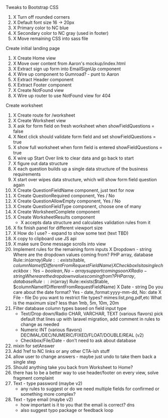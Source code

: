 Tweaks to Bootstrap CSS
1. X Turn off rounded corners
1. X Default font size 16 -> 20px
1. X Primary color to NC blue
1. X Secondary color to NC gray (used in footer)
1. X Move remaining CSS into sass file

Create initial landing page
1. X Create Home view
1. X Move over content from Aaron's mockup/index.html
1. X Extract sign up form into EmailSignUp component
1. X Wire up component to Gumroad? - punt to Aaron
1. X Extract Header component
1. X Extract Footer component
1. X Create NotFound view
1. X Wire up router to use NotFound view for 404

Create worksheet
1. X Create route for /worksheet
1. X Create Worksheet view
1. X ask for form field on fresh worksheet when showFieldQuestions = false
1. X Next click should validate form field and set showFieldQuestions = true
1. X show full worksheet when form field is entered showFieldQuestions = true
1. X wire up Start Over link to clear data and go back to start
1. X figure out data structure
1. X each question builds up a single data structure of the business requirements   
1. X start over wipes data structure, which will show form field question again
1. X Create QuestionFieldName component, just text for now
1. X Create QuestionRequired component, Yes / No
1. X Create QuestionAllowEmpty component, Yes / No
1. X Create QuestionFieldType component, choose one of many
1. X Create WorksheetComplete component
1. X Create WorksheetResults component
    * X accepts data structure and calculates validation rules from it
1. X fix finish panel for different viewport size
1. X How do I use? - expand to show some text (text TBD)
1. X copy to clipboard use JS api
1. X make sure Done message scrolls into view
1. Implement rules for the remaining form inputs
        X Dropdown - string
            Where are the dropdown values coming from? PHP array, database
                Rule::in($array)
                Rule::exists($table, $columnNameIfDifferentFromRequestFieldName)
        X Checkbox
            Is it a single checkbox: Yes - boolean, No - array support coming soon
        X Radio - string
            Where are the dropdown values coming from? PHP array, database
                Rule::in($array)
                Rule::exists($table, $columnNameIfDifferentFromRequestFieldName)
        X Date - string
            Do you care about the date format? Yes - date_format:yyyy-mm-dd, No: date
        X File - file
            Do you want to restrict file types? mimes:list,png,pdf,etc
            What is the maximum size? less than 1mb, 5m, 10m, 20m
1. Filter database column types based on field input type
    * Text/Drop down/Radio
        CHAR, VARCHAR, TEXT (various flavors)
        pick default that lines up with laravel migration, add comment in rules to change as needed
    * Numeric
        INT (various flavors)
        DECIMAL/DEC/NUMERIC/FIXED/FLOAT/DOUBLE/REAL (v2)
    * Checkbox/File/Date - don't need to ask about database
1. mixin for setAnswer
1. Add ?ref to NC links or any other CTA-ish stuff
1. allow user to change answers - maybe just undo to take them back a single step
1. Should anything take you back from Worksheet to Home?
1. there has to be a better way to use header/footer on every view, solve fragment complaint    
1. Text - type password (maybe v2)
    * any rules to suggest or do we need multiple fields for confirmed or something more complex?
1. Text - type email (maybe v2)
    * how important is it to you that the email is correct? dns
    * also suggest typo package or feedback loop